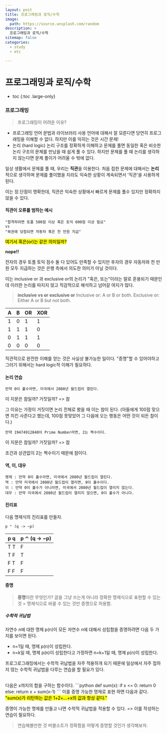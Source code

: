 ```yaml
---
layout: post
title: 프로그래밍과 로직/수학
image:
  path: https://source.unsplash.com/random
description: >
  프로그래밍과 로직/수학
sitemap: false
categories:
  - study
  - etc

---
```

# 프로그래밍과 로직/수학

* toc
{:toc .large-only}

### 프로그래밍

> 프로그래밍이 어려운 이유?
- 프로그래밍 언어 문법과 라이브러리 사용
  언어에 대해서 잘 모른다면 당연히 프로그래밍을 이해할 수 없다.
  하지만 이를 익히는 것은 시간 문제!
- 논리 (hard logic)
  논리 구조를 정확하게 이해하고 문제를 풀면 동일한 혹은 비슷한 논리 구조의 문제를 만났을 때 쉽게 풀 수 있다. 하지만 문제를 풀 때 논리를 생각하지 않는다면 문제 풀이가 어려울 수 밖에 없다.

일상 생활에서 문제를 풀 때, 우리는 **직관**을 이용한다.
처음 접한 문제에 대해서는 **논리**적으로 생각하며 문제를 풀이했을 지라도 익숙한 상황이 계속되면서 '직관'을 사용하게 된다.

이는 장.단점이 명확한데,
직관은 익숙한 상황에서 빠르게 문제를 풀수 있지만 정확하지 않을 수 있다.


#### 직관이 오류를 범하는 예시
~~~
"합격하려면 토플 500점 이상 혹은 토익 600점 이상 필요"
vs
"복권에 당첨되면 자동차 혹은 천 만원 지급"
~~~
<mark>여기서 혹은(or)는 같은 의미일까?</mark>

**nope!!**

전자의 경우 토플 토익 점수 둘 다 있어도 만족할 수 있지만
후자의 경우 자동차와 천 만원 모두 지급하는 것은 은행 측에서 의도한 의미가 아닐 것이다.

이는 inclusive or 과 exclusive or의 논리가 "혹은, 또는"이라는 말로 혼용되기 때문인데 이러한 논리를 따지지 않고 직감적으로 해석하고 넘어갈 여지가 많다.

> **inclusive vs or exclusive or**
Inclusive or: A or B or both.
Exclusive or: Either A or B but not both.

|A|B|OR|XOR|
|--|--|--|--|
|1|0|1|1|  
|1|1|1|0|  
|0|1|1|1|  
|0|0|0|0|

직관적으로 완전한 이해를 얻는 것은 사실상 불가능한 일이다.
"증명"할 수 있어야하고 그러기 위해서는 hard logic적 이해가 필요하다.

#### 논리 연습

~~~
만약 0이 홀수라면, 미국에서 2080년 월드컵이 열린다.
~~~

이 지문은 참일까? 거짓일까?
=> 참

그 이유는 가정이 거짓이면 논리 전체로 봤을 때 이는 참이 된다.
(아들에게 100점 맞으면 치킨 사준다고 했는데, 100점 못맞았어 그 다음에 오는 행동은 어떤 것이 되든 참이다.)

~~~
만약 19474912840이 Prime Number라면, 2는 짝수이다.
~~~

이 지문은 참일까? 거짓일까?
=> 참

조건과 상관없이 2는 짝수이기 때문에 참이다.

#### 역, 이, 대우

~~~
명제 : 만약 0이 홀수라면, 미국에서 2080년 월드컵이 열린다.
역 : 만약 미국에서 2080년 월드컵이 열리면, 0이 홀수이다.
이 : 만약 0이 홀수가 아니라면, 미국에서 2080년 월드컵이 열리지 않는다.
대우 : 만약 미국에서 2080년 월드컵이 열리지 않으면, 0이 홀수가 아니다.
~~~

#### 진리표

다음 명제식의 진리표를 만들자.
~~~
p ⌃ (q -> ~p)
~~~

| p q | p ⌃ (q -> ~p) |
|--|--|
| T T | F |
| T F | T |
| F T | F |
| F F | F |

#### 증명

> **증명**이란 무엇인가?
글을 그냥 쓰는게 아니라 정확한 명제식으로 표현할 수 있는 것
= 명제식으로 바꿀 수 있는 것만 증명으로 허용함.

##### 수학적 귀납법
자연수 n에 대한 명제 p(n)이 모든 자연수 n에 대해서 성립함을 증명하려면 다음 두 가지를 보이면 된다.
* n=1일 때, 명제 p(n)이 성립한다.
* n=k일 때, 명제 p(n)이 성립한다고 가정하면 n=k+1일 때, 명제 p(n)이 성립한다.

프로그로그래밍에서는 수학적 귀납법을 자주 적용하개 되기 때문에 일상에서 자주 접하지 않는 수학적 귀납법을 다루는 연습을 할 필요가 있다.

<br/>
다음은 x까지의 합을 구하는 함수이다.
```python
def sum(x):
  if x <= 0:
    return 0
  else:
    return x + sum(x-1)
```
이를 증명 가능한 명제로 표현 하면 다음과 같다.
<mark>"sum(x)가 리턴하는 값은 1+2+...+x의 값과 항상 같다."</mark>

증명이 가능한 명제를 만들고 나면 수학적 귀납법을 적용할 수 있다.
=> 이를 작성하는 연습이 필요하다.

> 연습해볼만한 것
버블소트가 정확함을 어떻게 증명할 것인가 생각해보자.
